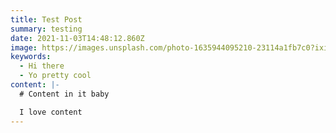 ```yaml
---
title: Test Post
summary: testing
date: 2021-11-03T14:48:12.860Z
image: https://images.unsplash.com/photo-1635944095210-23114a1fb7c0?ixid=MnwxMjA3fDB8MHxwaG90by1wYWdlfHx8fGVufDB8fHx8&ixlib=rb-1.2.1&auto=format&fit=crop&w=870&q=80
keywords:
  - Hi there
  - Yo pretty cool
content: |-
  # Content in it baby

  I love content
---
```

